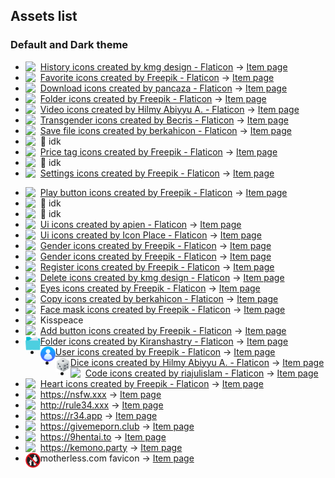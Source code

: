 ## Assets list
### Default and Dark theme
* <img src="default/history.png" width="24" align="left"> <a href="https://www.flaticon.com/free-icons/history" title="history icons">History icons created by kmg design - Flaticon</a> -> [Item page](https://www.flaticon.com/free-icon/refresh_2530313)
* <img src="default/bookmarks.png" width="24" align="left"> <a href="https://www.flaticon.com/free-icons/favorite" title="favorite icons">Favorite icons created by Freepik - Flaticon</a> -> [Item page](https://www.flaticon.com/free-icon/bookmark_2698202)
* <img src="default/download.png" width="24" align="left"> <a href="https://www.flaticon.com/free-icons/download" title="download icons">Download icons created by pancaza - Flaticon</a> -> [Item page](https://www.flaticon.com/free-icon/download_3879019)
* <img src="default/downloads.png" width="24" align="left"> <a href="https://www.flaticon.com/free-icons/folder" title="folder icons">Folder icons created by Freepik - Flaticon</a> -> [Item page](https://www.flaticon.com/free-icon/folder_8113134)
* <img src="default/video.png" width="24" align="left"> <a href="https://www.flaticon.com/free-icons/video" title="video icons">Video icons created by Hilmy Abiyyu A. - Flaticon</a> -> [Item page](https://www.flaticon.com/free-icon/videography_6878718)
* <img src="default/transgender.png" width="24" align="left"> <a href="https://www.flaticon.com/free-icons/transgender" title="transgender icons">Transgender icons created by Becris - Flaticon</a> -> [Item page](https://www.flaticon.com/free-icon/lgbt_5965637)
* <img src="default/save.png" width="24" align="left"> <a href="https://www.flaticon.com/free-icons/save-file" title="save file icons">Save file icons created by berkahicon - Flaticon</a> -> [Item page](https://www.flaticon.com/free-icon/save-file_4725444)
* <img src="default/search.png" width="24" align="left"> 🤷 idk
* <img src="default/tag.png" width="24" align="left"> <a href="https://www.flaticon.com/free-icons/price-tag" title="price tag icons">Price tag icons created by Freepik - Flaticon</a> -> [Item page](https://www.flaticon.com/free-icon/price-tag_2924720)
* <img src="default/tab-close.png" width="24" align="left"> 🤷 idk
* <img src="default/settings.png" width="24" align="left"> <a href="https://www.flaticon.com/free-icons/settings" title="settings icons">Settings icons created by Freepik - Flaticon</a> -> [Item page](https://www.flaticon.com/free-icon/settings_2698011)
<!-- * <img src="default/repair.png" width="24" align="left"> 🤷 idk -->
* <img src="default/play.png" width="24" align="left"> <a href="https://www.flaticon.com/free-icons/play-button" title="play button icons">Play button icons created by Freepik - Flaticon</a> -> [Item page](https://www.flaticon.com/free-icon/play-button_3308709)
* <img src="default/next.png" width="24" align="left"> 🤷 idk
* <img src="default/menu.png" width="24" align="left"> 🤷 idk
* <img src="default/new-tab.png" width="24" align="left"> <a href="https://www.flaticon.com/free-icons/ui" title="ui icons">Ui icons created by apien - Flaticon</a> -> [Item page](https://www.flaticon.com/free-icon/add_6187712)
* <img src="default/image.png" width="24" align="left"> <a href="https://www.flaticon.com/free-icons/ui" title="ui icons">Ui icons created by Icon Place - Flaticon</a> -> [Item page](https://www.flaticon.com/free-icon/gallery_6039315)
* <img src="default/heterosexual.png" width="24" align="left"> <a href="https://www.flaticon.com/free-icons/gender" title="gender icons">Gender icons created by Freepik - Flaticon</a> -> [Item page](https://www.flaticon.com/free-icon/heterosexual_1864727)
* <img src="default/gay.png" width="24" align="left"> <a href="https://www.flaticon.com/free-icons/gender" title="gender icons">Gender icons created by Freepik - Flaticon</a> -> [Item page](https://www.flaticon.com/free-icon/gay_4634402)
* <img src="default/edit.png" width="24" align="left"> <a href="https://www.flaticon.com/free-icons/register" title="register icons">Register icons created by Freepik - Flaticon</a> -> [Item page](https://www.flaticon.com/free-icon/clipboard_3719648)
* <img src="default/delete.png" width="24" align="left"> <a href="https://www.flaticon.com/free-icons/delete" title="delete icons">Delete icons created by kmg design - Flaticon</a> -> [Item page](https://www.flaticon.com/free-icon/trash_3177433)
* <img src="default/current-tab.png" width="24" align="left"> <a href="https://www.flaticon.com/free-icons/eyes" title="eyes icons">Eyes icons created by Freepik - Flaticon</a> -> [Item page](https://www.flaticon.com/free-icon/eyes_599324)
* <img src="default/copy.png" width="24" align="left"> <a href="https://www.flaticon.com/free-icons/copy" title="copy icons">Copy icons created by berkahicon - Flaticon</a> -> [Item page](https://www.flaticon.com/free-icon/documents_4725436)
* <img src="default/cartoons.png" width="24" align="left"> <a href="https://www.flaticon.com/free-icons/face-mask" title="face mask icons">Face mask icons created by Freepik - Flaticon</a> -> [Item page](https://www.flaticon.com/free-icon/girl_2945419)
* <img src="default/app-icon.png" width="24" align="left"> Kisspeace
* <img src="default/add.png" width="24" align="left"> <a href="https://www.flaticon.com/free-icons/add-button" title="add button icons">Add button icons created by Freepik - Flaticon</a> -> [Item page](https://www.flaticon.com/free-icon/add-button_5501851)
* <img src="default/files.png" width="24" align="left"> <a href="https://www.flaticon.com/free-icons/folder" title="folder icons">Folder icons created by Kiranshastry - Flaticon</a> -> [Item page](https://www.flaticon.com/free-icon/folder_760759)
* <img src="default/avatar.png" width="24" align="left"> <a href="https://www.flaticon.com/free-icons/user" title="user icons">User icons created by Freepik - Flaticon</a> -> [Item page](https://www.flaticon.com/free-icon/user_3237472)
* <img src="default/content-origin--3.png" width="24" align="left"> <a href="https://www.flaticon.com/free-icons/dice" title="dice icons">Dice icons created by Hilmy Abiyyu A. - Flaticon</a> -> [Item page](https://www.flaticon.com/free-icon/casino_8027947)
* <img src="default/content-origin--2.png" width="24" align="left"> <a href="https://www.flaticon.com/free-icons/code" title="code icons">Code icons created by riajulislam - Flaticon</a> -> [Item page](https://www.flaticon.com/free-icon/coding_8220372)
* <img src="default/content-origin--1.png" width="24" align="left"> <a href="https://www.flaticon.com/free-icons/heart" title="heart icons">Heart icons created by Freepik - Flaticon</a> -> [Item page](https://www.flaticon.com/free-icon/heart_210545)
* <img src="default/content-origin-0.png" width="24" align="left"> https://nsfw.xxx -> [Item page](https://nsfw.xxx/favicon.ico)
* <img src="default/content-origin-1.png" width="24" align="left"> http://rule34.xxx -> [Item page](http://rule34.xxx/favicon.ico)
* <img src="default/content-origin-2.png" width="24" align="left"> https://r34.app -> [Item page](https://r34.app/_nuxt/icons/icon_512x512.307d7e.png)
* <img src="default/content-origin-3.png" width="24" align="left"> https://givemeporn.club -> [Item page](https://givemeporn.club/static/images/favicon.png?v=1)
* <img src="default/content-origin-4.png" width="24" align="left"> https://9hentai.to -> [Item page](ITEM_ICON)
* <img src="default/content-origin-5.png" width="24" align="left"> https://kemono.party -> [Item page](https://kemono.party/static/favicon.ico)
* <img src="default/content-origin-6.png" width="24" align="left"> motherless.com favicon -> [Item page](https://motherless.com)
<!-- * <img src="default/" width="24" align="left"> ATTRIBUTION_HERE -> [Item page](ITEM_ICON) -->



